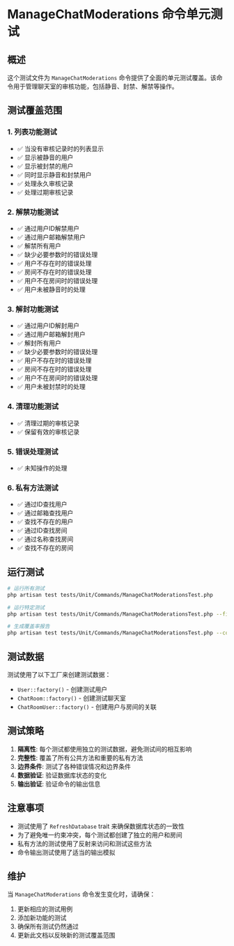 # ManageChatModerations 命令单元测试

## 概述

这个测试文件为 `ManageChatModerations` 命令提供了全面的单元测试覆盖。该命令用于管理聊天室的审核功能，包括静音、封禁、解禁等操作。

## 测试覆盖范围

### 1. 列表功能测试
- ✅ 当没有审核记录时的列表显示
- ✅ 显示被静音的用户
- ✅ 显示被封禁的用户
- ✅ 同时显示静音和封禁用户
- ✅ 处理永久审核记录
- ✅ 处理过期审核记录

### 2. 解禁功能测试
- ✅ 通过用户ID解禁用户
- ✅ 通过用户邮箱解禁用户
- ✅ 解禁所有用户
- ✅ 缺少必要参数时的错误处理
- ✅ 用户不存在时的错误处理
- ✅ 房间不存在时的错误处理
- ✅ 用户不在房间时的错误处理
- ✅ 用户未被静音时的处理

### 3. 解封功能测试
- ✅ 通过用户ID解封用户
- ✅ 通过用户邮箱解封用户
- ✅ 解封所有用户
- ✅ 缺少必要参数时的错误处理
- ✅ 用户不存在时的错误处理
- ✅ 房间不存在时的错误处理
- ✅ 用户不在房间时的错误处理
- ✅ 用户未被封禁时的处理

### 4. 清理功能测试
- ✅ 清理过期的审核记录
- ✅ 保留有效的审核记录

### 5. 错误处理测试
- ✅ 未知操作的处理

### 6. 私有方法测试
- ✅ 通过ID查找用户
- ✅ 通过邮箱查找用户
- ✅ 查找不存在的用户
- ✅ 通过ID查找房间
- ✅ 通过名称查找房间
- ✅ 查找不存在的房间

## 运行测试

```bash
# 运行所有测试
php artisan test tests/Unit/Commands/ManageChatModerationsTest.php

# 运行特定测试
php artisan test tests/Unit/Commands/ManageChatModerationsTest.php --filter="it_can_list_moderations"

# 生成覆盖率报告
php artisan test tests/Unit/Commands/ManageChatModerationsTest.php --coverage
```

## 测试数据

测试使用了以下工厂来创建测试数据：
- `User::factory()` - 创建测试用户
- `ChatRoom::factory()` - 创建测试聊天室
- `ChatRoomUser::factory()` - 创建用户与房间的关联

## 测试策略

1. **隔离性**: 每个测试都使用独立的测试数据，避免测试间的相互影响
2. **完整性**: 覆盖了所有公共方法和重要的私有方法
3. **边界条件**: 测试了各种错误情况和边界条件
4. **数据验证**: 验证数据库状态的变化
5. **输出验证**: 验证命令的输出信息

## 注意事项

- 测试使用了 `RefreshDatabase` trait 来确保数据库状态的一致性
- 为了避免唯一约束冲突，每个测试都创建了独立的用户和房间
- 私有方法的测试使用了反射来访问和测试这些方法
- 命令输出测试使用了适当的输出模拟

## 维护

当 `ManageChatModerations` 命令发生变化时，请确保：
1. 更新相应的测试用例
2. 添加新功能的测试
3. 确保所有测试仍然通过
4. 更新此文档以反映新的测试覆盖范围 